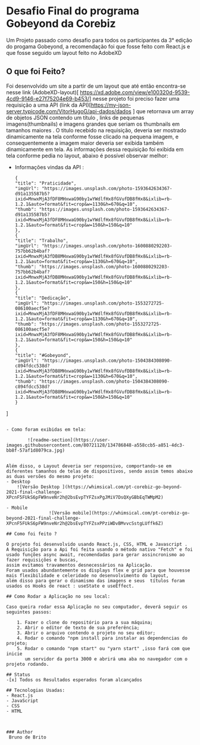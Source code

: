 
# Desafio Final do programa Gobeyond da Corebiz

Um Projeto passado como desafio para todos os participantes da 3° edição do progama Gobeyond, a recomendação foi que fosse feito com React.js e que fosse seguido um layout feito no AdobeXD

## O que foi Feito?
    
Foi desenvolvido um site a partir de um layout que até então encontra-se nesse link (AdobeXD-layout)[ https://xd.adobe.com/view/e100320d-9539-4cd9-9146-e27f75204e69-b453/]
nesse projeto foi preciso fazer uma requisição a uma API (link da API)[https://my-json-server.typicode.com/VitorHugoG/api-dados/dados ] que retornava um array de objetos JSON contendo um título , links de pequenas imagens(thumbnails) e imagens grandes que seriam os thumbnails em tamanhos maiores .
O titulo recebido na requisição, deveria ser mostrado dinamicamente na tela conforme fosse clicado na pequena imagem, e consequentemente a imagem maior deveria ser exibida também dinamicamente em tela. 
As informações dessa requisição foi exibida em tela conforme pedia no layout, abaixo é possível observar melhor:

- Informações vindas da API :
	``` [
  {
    "title": "Praticidade",
    "imgUrl": "https://images.unsplash.com/photo-1593642634367-d91a135587b5?ixid=MnwxMjA3fDF8MHxwaG90by1wYWdlfHx8fGVufDB8fHx8&ixlib=rb-1.2.1&auto=format&fit=crop&w=1130&h=670&q=10",
    "thumb": "https://images.unsplash.com/photo-1593642634367-d91a135587b5?ixid=MnwxMjA3fDF8MHxwaG90by1wYWdlfHx8fGVufDB8fHx8&ixlib=rb-1.2.1&auto=format&fit=crop&w=150&h=150&q=10"
  },
  {
    "title": "Trabalho",
    "imgUrl": "https://images.unsplash.com/photo-1600880292203-757bb62b4baf?ixid=MnwxMjA3fDB8MHxwaG90by1wYWdlfHx8fGVufDB8fHx8&ixlib=rb-1.2.1&auto=format&fit=crop&w=1130&h=670&q=10",
    "thumb": "https://images.unsplash.com/photo-1600880292203-757bb62b4baf?ixid=MnwxMjA3fDB8MHxwaG90by1wYWdlfHx8fGVufDB8fHx8&ixlib=rb-1.2.1&auto=format&fit=crop&w=150&h=150&q=10"
  },
  {
    "title": "Dedicação",
    "imgUrl": "https://images.unsplash.com/photo-1553272725-086100aecf5e?ixid=MnwxMjA3fDF8MHxwaG90by1wYWdlfHx8fGVufDB8fHx8&ixlib=rb-1.2.1&auto=format&fit=crop&w=1130&h=670&q=10",
    "thumb": "https://images.unsplash.com/photo-1553272725-086100aecf5e?ixid=MnwxMjA3fDF8MHxwaG90by1wYWdlfHx8fGVufDB8fHx8&ixlib=rb-1.2.1&auto=format&fit=crop&w=150&h=150&q=10"
  },
  {
    "title": "#Gobeyond",
    "imgUrl": "https://images.unsplash.com/photo-1504384308090-c894fdcc538d?ixid=MnwxMjA3fDB8MHxwaG90by1wYWdlfHx8fGVufDB8fHx8&ixlib=rb-1.2.1&auto=format&fit=crop&w=1130&h=670&q=10",
    "thumb": "https://images.unsplash.com/photo-1504384308090-c894fdcc538d?ixid=MnwxMjA3fDB8MHxwaG90by1wYWdlfHx8fGVufDB8fHx8&ixlib=rb-1.2.1&auto=format&fit=crop&w=150&h=150&q=10"
  }
]
```

- Como foram exibidas em tela:

        ![readme-section](https://user-images.githubusercontent.com/80721128/134786848-a558ccb5-a851-4dc3-bb8f-57af1d8079ca.jpg)
	

Além disso, o Layout deveria ser responsivo, comportando-se em diferentes tamanhos de telas de dispositivos, sendo assim temos abaixo as duas versões do mesmo projeto:
- Desktop
	![Versão Desktop ](https://whimsical.com/pt-corebiz-go-beyond-2021-final-challenge-XPcnF5FUkS6pFW9nveNr2h@2bsEvpTYFZsxPgJMiV7DsQXyGBbEqTWMpM2)

- Mobile
            	![Versão mobile](https://whimsical.com/pt-corebiz-go-beyond-2021-final-challenge-XPcnF5FUkS6pFW9nveNr2h@2bsEvpTYFZsxPPziWDvBMvvcSstgLUffk6Z)

## Como foi feito ?

O projeto foi desenvolvido usando React.js, CSS, HTML e Javascript .
A Requisição para a Api foi feita usando o método nativo "Fetch" e foi usado funções async await, recomendadas para gerar assincronismo ao fazer requisições e buscas,
assim evitamos travamentos desnecessários na Aplicação.
Foram usados abundantemente os displays flex e grid para que houvesse mais flexibilidade e celeridade no desenvolvimento do layout,
além disso para gerar o dinamismo das imagens e seus  títulos foram usados os Hooks de react : useState e useEffect.

## Como Rodar a Aplicação no seu local:

Caso queira rodar essa Aplicação no seu computador, deverá seguir os seguintes passos:
    
    1. Fazer o clone do repositório para a sua máquina;
    2. Abrir o editor de texto de sua preferência;
    3. Abrir o arquivo contendo o projeto no seu editor;
    4. Rodar o comando "npm install para instalar as dependencias do projeto;
    5. Rodar o comando "npm start" ou "yarn start" ,isso fará com que inicie 
       um servidor da porta 3000 e abrirá uma aba no navegador com o projeto rodando.

## Status
-[x] Todos os Resultados esperados foram alcançados

## Tecnologias Usadas:
- React.js
- JavaScript
- CSS
- HTML



### Author
 Bruno de Brito

